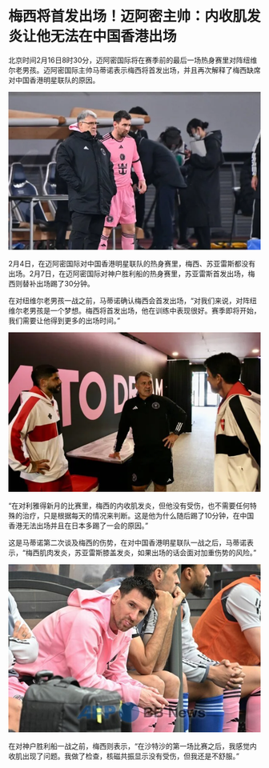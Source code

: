 # 梅西将首发出场！迈阿密主帅：内收肌发炎让他无法在中国香港出场

北京时间2月16日8时30分，迈阿密国际将在赛季前的最后一场热身赛里对阵纽维尔老男孩。迈阿密国际主帅马蒂诺表示梅西将首发出场，并且再次解释了梅西缺席对中国香港明星联队的原因。

![76e2722950cc03d03497bb538f8b3fb4.jpg](https://raw.githubusercontent.com/qqhsx/qqnews_image/main/2024/02/15/梅西将首发出场！迈阿密主帅：内收肌发炎让他无法在中国香港出场/76e2722950cc03d03497bb538f8b3fb4.jpg)

2月4日，在迈阿密国际对中国香港明星联队的热身赛里，梅西、苏亚雷斯都没有出场。2月7日，在迈阿密国际对神户胜利船的热身赛里，苏亚雷斯首发出场，梅西则替补出场踢了30分钟。

在对纽维尔老男孩一战之前，马蒂诺确认梅西会首发出场，“对我们来说，对阵纽维尔老男孩是一个梦想。梅西将首发出场，他在训练中表现很好。赛季即将开始，我们需要让他得到更多的出场时间。”

![5efd20e95064c9315fda21e35d164f30.jpg](https://raw.githubusercontent.com/qqhsx/qqnews_image/main/2024/02/15/梅西将首发出场！迈阿密主帅：内收肌发炎让他无法在中国香港出场/5efd20e95064c9315fda21e35d164f30.jpg)

“在对利雅得新月的比赛里，梅西的内收肌发炎，但他没有受伤，也不需要任何特殊的治疗，只是根据每天的情况来判断。这是他为什么随后踢了10分钟，在中国香港无法出场并且在日本多踢了一会的原因。”

这是马蒂诺第二次谈及梅西的伤势，在对中国香港明星联队一战之后，马蒂诺表示，“梅西肌肉发炎，苏亚雷斯膝盖发炎，如果出场的话会面对加重伤势的风险。”

![683f2c9a1e383d5812c9c2a83717c9c8.jpg](https://raw.githubusercontent.com/qqhsx/qqnews_image/main/2024/02/15/梅西将首发出场！迈阿密主帅：内收肌发炎让他无法在中国香港出场/683f2c9a1e383d5812c9c2a83717c9c8.jpg)

在对神户胜利船一战之前，梅西则表示，“在沙特沙的第一场比赛之后，我感觉内收肌出现了问题。我做了检查，核磁共振显示没有受伤，但我还是不舒服。”

